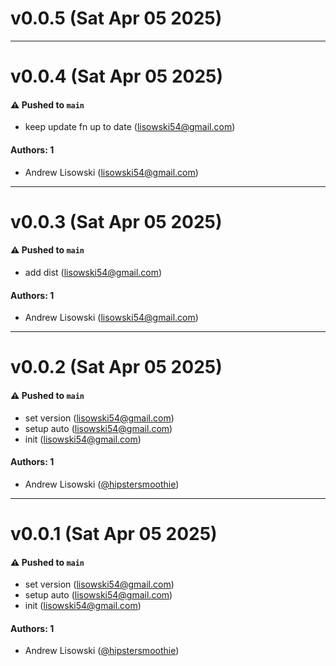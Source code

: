 # v0.0.5 (Sat Apr 05 2025)



---

# v0.0.4 (Sat Apr 05 2025)

#### ⚠️ Pushed to `main`

- keep update fn up to date (lisowski54@gmail.com)

#### Authors: 1

- Andrew Lisowski (lisowski54@gmail.com)

---

# v0.0.3 (Sat Apr 05 2025)

#### ⚠️ Pushed to `main`

- add dist (lisowski54@gmail.com)

#### Authors: 1

- Andrew Lisowski (lisowski54@gmail.com)

---

# v0.0.2 (Sat Apr 05 2025)

#### ⚠️ Pushed to `main`

- set version (lisowski54@gmail.com)
- setup auto (lisowski54@gmail.com)
- init (lisowski54@gmail.com)

#### Authors: 1

- Andrew Lisowski ([@hipstersmoothie](https://github.com/hipstersmoothie))

---

# v0.0.1 (Sat Apr 05 2025)

#### ⚠️ Pushed to `main`

- set version (lisowski54@gmail.com)
- setup auto (lisowski54@gmail.com)
- init (lisowski54@gmail.com)

#### Authors: 1

- Andrew Lisowski ([@hipstersmoothie](https://github.com/hipstersmoothie))
